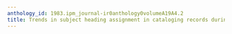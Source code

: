 ```yaml
---
anthology_id: 1983.ipm_journal-ir0anthology0volumeA19A4.2
title: Trends in subject heading assignment in cataloging records during 1974-1978
---
```

